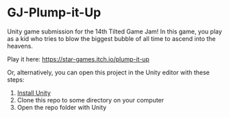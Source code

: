 # GJ-Plump-it-Up
Unity game submission for the 14th Tilted Game Jam! In this game, you play as a kid who tries to blow the biggest bubble of all time to ascend into the heavens.

Play it here: https://star-games.itch.io/plump-it-up

Or, alternatively, you can open this project in the Unity editor with these steps:
1. [Install Unity](https://unity.com/)
2. Clone this repo to some directory on your computer
3. Open the repo folder with Unity
